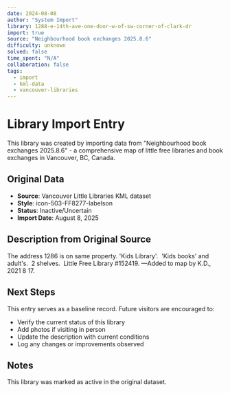 ```yaml
---
date: 2024-08-08
author: "System Import"
library: 1288-e-14th-ave-one-door-w-of-sw-corner-of-clark-dr
import: true
source: "Neighbourhood book exchanges 2025.8.6"
difficulty: unknown
solved: false
time_spent: "N/A"
collaboration: false
tags:
  - import
  - kml-data
  - vancouver-libraries
---
```


# Library Import Entry

This library was created by importing data from "Neighbourhood book exchanges 2025.8.6" - a comprehensive map of little free libraries and book exchanges in Vancouver, BC, Canada.

## Original Data

- **Source**: Vancouver Little Libraries KML dataset
- **Style**: icon-503-FF8277-labelson
- **Status**: Inactive/Uncertain
- **Import Date**: August 8, 2025

## Description from Original Source

The address 1286 is on same property.
'Kids Library'.  'Kids books' and adult's.  
2 shelves.  Little Free Library #152419.
—Added to map by K.D., 2021 8 17.  



## Next Steps

This entry serves as a baseline record. Future visitors are encouraged to:
- Verify the current status of this library
- Add photos if visiting in person
- Update the description with current conditions
- Log any changes or improvements observed

## Notes

This library was marked as active in the original dataset.
